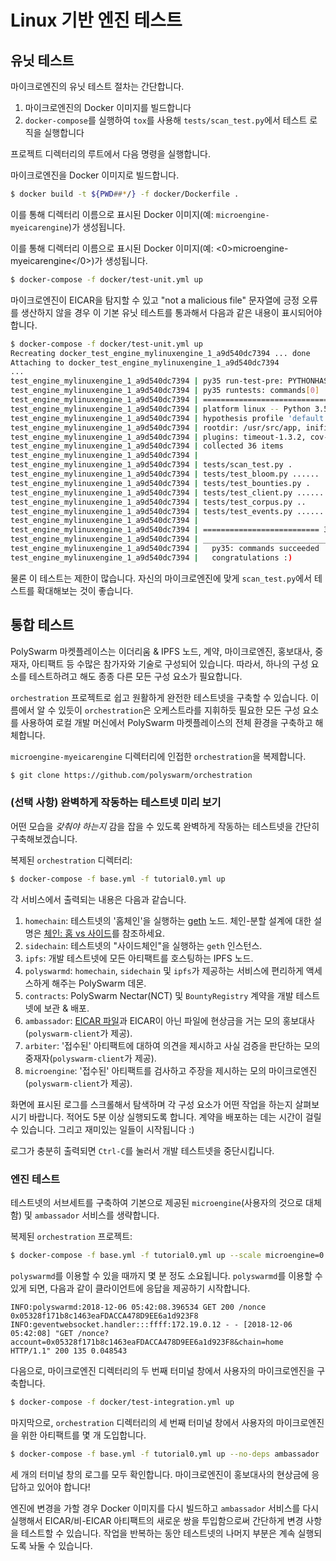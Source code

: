 # Linux 기반 엔진 테스트

## 유닛 테스트

마이크로엔진의 유닛 테스트 절차는 간단합니다.

1. 마이크로엔진의 Docker 이미지를 빌드합니다
2. `docker-compose`를 실행하여 `tox`를 사용해 `tests/scan_test.py`에서 테스트 로직을 실행합니다

프로젝트 디렉터리의 루트에서 다음 명령을 실행합니다.

마이크로엔진을 Docker 이미지로 빌드합니다.

```bash
$ docker build -t ${PWD##*/} -f docker/Dockerfile .
```

이를 통해 디렉터리 이름으로 표시된 Docker 이미지(예: `microengine-myeicarengine`)가 생성됩니다.

이를 통해 디렉터리 이름으로 표시된 Docker 이미지(예: <0>microengine-myeicarengine</0>)가 생성됩니다.

```bash
$ docker-compose -f docker/test-unit.yml up
```

마이크로엔진이 EICAR을 탐지할 수 있고 "not a malicious file" 문자열에 긍정 오류를 생산하지 않을 경우 이 기본 유닛 테스트를 통과해서 다음과 같은 내용이 표시되어야 합니다.

```bash
$ docker-compose -f docker/test-unit.yml up
Recreating docker_test_engine_mylinuxengine_1_a9d540dc7394 ... done
Attaching to docker_test_engine_mylinuxengine_1_a9d540dc7394
...
test_engine_mylinuxengine_1_a9d540dc7394 | py35 run-test-pre: PYTHONHASHSEED='1705267802'
test_engine_mylinuxengine_1_a9d540dc7394 | py35 runtests: commands[0] | pytest -s
test_engine_mylinuxengine_1_a9d540dc7394 | ============================= test session starts ==============================
test_engine_mylinuxengine_1_a9d540dc7394 | platform linux -- Python 3.5.6, pytest-3.9.2, py-1.7.0, pluggy-0.8.0
test_engine_mylinuxengine_1_a9d540dc7394 | hypothesis profile 'default' -> database=DirectoryBasedExampleDatabase('/usr/src/app/.hypothesis/examples')
test_engine_mylinuxengine_1_a9d540dc7394 | rootdir: /usr/src/app, inifile:
test_engine_mylinuxengine_1_a9d540dc7394 | plugins: timeout-1.3.2, cov-2.6.0, asyncio-0.9.0, hypothesis-3.82.1
test_engine_mylinuxengine_1_a9d540dc7394 | collected 36 items
test_engine_mylinuxengine_1_a9d540dc7394 |
test_engine_mylinuxengine_1_a9d540dc7394 | tests/scan_test.py .
test_engine_mylinuxengine_1_a9d540dc7394 | tests/test_bloom.py ......
test_engine_mylinuxengine_1_a9d540dc7394 | tests/test_bounties.py .
test_engine_mylinuxengine_1_a9d540dc7394 | tests/test_client.py ............
test_engine_mylinuxengine_1_a9d540dc7394 | tests/test_corpus.py ..
test_engine_mylinuxengine_1_a9d540dc7394 | tests/test_events.py ..............
test_engine_mylinuxengine_1_a9d540dc7394 |
test_engine_mylinuxengine_1_a9d540dc7394 | ========================== 36 passed in 39.42 seconds ==========================
test_engine_mylinuxengine_1_a9d540dc7394 | ___________________________________ summary ____________________________________
test_engine_mylinuxengine_1_a9d540dc7394 |   py35: commands succeeded
test_engine_mylinuxengine_1_a9d540dc7394 |   congratulations :)
```

물론 이 테스트는 제한이 많습니다. 자신의 마이크로엔진에 맞게 `scan_test.py`에서 테스트를 확대해보는 것이 좋습니다.

## 통합 테스트

PolySwarm 마켓플레이스는 이더리움 & IPFS 노드, 계약, 마이크로엔진, 홍보대사, 중재자, 아티팩트 등 수많은 참가자와 기술로 구성되어 있습니다. 따라서, 하나의 구성 요소를 테스트하려고 해도 종종 다른 모든 구성 요소가 필요합니다.

`orchestration` 프로젝트로 쉽고 원활하게 완전한 테스트넷을 구축할 수 있습니다. 이름에서 알 수 있듯이 `orchestration`은 오케스트라를 지휘하듯 필요한 모든 구성 요소를 사용하여 로컬 개발 머신에서 PolySwarm 마켓플레이스의 전체 환경을 구축하고 해체합니다.

`microengine-myeicarengine` 디렉터리에 인접한 `orchestration`을 복제합니다.

```bash
$ git clone https://github.com/polyswarm/orchestration
```

### (선택 사항) 완벽하게 작동하는 테스트넷 미리 보기

어떤 모습을 *갖춰야 하는지* 감을 잡을 수 있도록 완벽하게 작동하는 테스트넷을 간단히 구축해보겠습니다.

복제된 `orchestration` 디렉터리:

```bash
$ docker-compose -f base.yml -f tutorial0.yml up
```

각 서비스에서 출력되는 내용은 다음과 같습니다.

1. `homechain`: 테스트넷의 '홈체인'을 실행하는 [geth](https://github.com/ethereum/go-ethereum) 노드. 체인-분할 설계에 대한 설명은 [체인: 홈 vs 사이드](/#chains-home-vs-side)를 참조하세요.
2. `sidechain`: 테스트넷의 "사이드체인"을 실행하는 `geth` 인스턴스.
3. `ipfs`: 개발 테스트넷에 모든 아티팩트를 호스팅하는 IPFS 노드.
4. `polyswarmd`: `homechain`, `sidechain` 및 `ipfs`가 제공하는 서비스에 편리하게 액세스하게 해주는 PolySwarm 데몬.
5. `contracts`: PolySwarm Nectar(NCT) 및 `BountyRegistry` 계약을 개발 테스트넷에 보관 & 배포.
6. `ambassador`: [EICAR 파일](https://en.wikipedia.org/wiki/EICAR_test_file)과 EICAR이 아닌 파일에 현상금을 거는 모의 홍보대사(`polyswarm-client`가 제공).
7. `arbiter`: '접수된' 아티팩트에 대하여 의견을 제시하고 사실 검증을 판단하는 모의 중재자(`polyswarm-client`가 제공).
8. `microengine`: '접수된' 아티팩트를 검사하고 주장을 제시하는 모의 마이크로엔진(`polyswarm-client`가 제공).

화면에 표시된 로그를 스크롤해서 탐색하며 각 구성 요소가 어떤 작업을 하는지 살펴보시기 바랍니다. 적어도 5분 이상 실행되도록 합니다. 계약을 배포하는 데는 시간이 걸릴 수 있습니다. 그리고 재미있는 일들이 시작됩니다 :)

로그가 충분히 출력되면 `Ctrl-C`를 눌러서 개발 테스트넷을 중단시킵니다.

### 엔진 테스트

테스트넷의 서브세트를 구축하여 기본으로 제공된 `microengine`(사용자의 것으로 대체함) 및 `ambassador` 서비스를 생략합니다.

복제된 `orchestration` 프로젝트:

```bash
$ docker-compose -f base.yml -f tutorial0.yml up --scale microengine=0 --scale ambassador=0
```

`polyswarmd`를 이용할 수 있을 때까지 몇 분 정도 소요됩니다. `polyswarmd`를 이용할 수 있게 되면, 다음과 같이 클라이언트에 응답을 제공하기 시작합니다.

    INFO:polyswarmd:2018-12-06 05:42:08.396534 GET 200 /nonce 0x05328f171b8c1463eaFDACCA478D9EE6a1d923F8
    INFO:geventwebsocket.handler:::ffff:172.19.0.12 - - [2018-12-06 05:42:08] "GET /nonce?account=0x05328f171b8c1463eaFDACCA478D9EE6a1d923F8&chain=home HTTP/1.1" 200 135 0.048543
    

다음으로, 마이크로엔진 디렉터리의 두 번째 터미널 창에서 사용자의 마이크로엔진을 구축합니다.

```bash
$ docker-compose -f docker/test-integration.yml up
```

마지막으로, `orchestration` 디렉터리의 세 번째 터미널 창에서 사용자의 마이크로엔진을 위한 아티팩트를 몇 개 도입합니다.

```bash
$ docker-compose -f base.yml -f tutorial0.yml up --no-deps ambassador
```

세 개의 터미널 창의 로그를 모두 확인합니다. 마이크로엔진이 홍보대사의 현상금에 응답하고 있어야 합니다!

엔진에 변경을 가할 경우 Docker 이미지를 다시 빌드하고 `ambassador` 서비스를 다시 실행해서 EICAR/비-EICAR 아티팩트의 새로운 쌍을 투입함으로써 간단하게 변경 사항을 테스트할 수 있습니다. 작업을 반복하는 동안 테스트넷의 나머지 부분은 계속 실행되도록 놔둘 수 있습니다.
